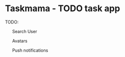 Taskmama - TODO task app
==
TODO:

<ul>Search User</ul>
<ul>Avatars</ul>
<ul>Push notifications</ul>